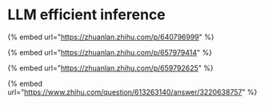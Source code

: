 # LLM efficient inference

{% embed url="https://zhuanlan.zhihu.com/p/640796999" %}

{% embed url="https://zhuanlan.zhihu.com/p/657979414" %}

{% embed url="https://zhuanlan.zhihu.com/p/659792625" %}

{% embed url="https://www.zhihu.com/question/613263140/answer/3220638757" %}
